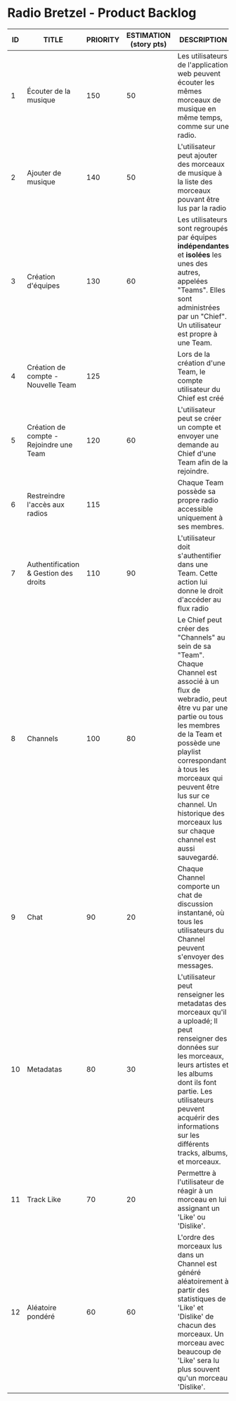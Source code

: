 # Radio Bretzel - Product Backlog

ID | TITLE | PRIORITY | ESTIMATION (story pts) | DESCRIPTION | COMMENTS
---|-------|----------|------------------------|-------------|---------
1 | Écouter de la musique | 150 | 50 | Les utilisateurs de l'application web peuvent écouter les mêmes morceaux de musique en même temps, comme sur une radio. |
2 | Ajouter de musique | 140 | 50 | L'utilisateur peut ajouter des morceaux de musique à la liste des morceaux pouvant être lus par la radio |
3 | Création d'équipes | 130 | 60 | Les utilisateurs sont regroupés par équipes **indépendantes** et **isolées** les unes des autres, appelées "Teams". Elles sont administrées par un "Chief". Un utilisateur est propre à une Team. |
4 | Création de compte - Nouvelle Team | 125 | | Lors de la création d'une Team, le compte utilisateur du Chief est créé |
5 | Création de compte - Rejoindre une Team | 120 | 60 | L'utilisateur peut se créer un compte et envoyer une demande au Chief d'une Team afin de la rejoindre. |
6 | Restreindre l'accès aux radios | 115| | Chaque Team possède sa propre radio accessible uniquement à ses membres. |
7 | Authentification & Gestion des droits | 110 | 90 | L'utilisateur doit s'authentifier dans une Team. Cette action lui donne le droit d'accéder au flux radio  |
8 | Channels | 100 | 80 | Le Chief peut créer des "Channels" au sein de sa "Team". Chaque Channel est associé à un flux de webradio, peut être vu par une partie ou tous les membres de la Team et possède une playlist correspondant à tous les morceaux qui peuvent être lus sur ce channel. Un historique des morceaux lus sur chaque channel est aussi sauvegardé. |
9 | Chat | 90 | 20 | Chaque Channel comporte un chat de discussion instantané, où tous les utilisateurs du Channel peuvent s'envoyer des messages. |
10 | Metadatas | 80 | 30 | L'utilisateur peut renseigner les metadatas des morceaux qu'il a uploadé; Il peut renseigner des données sur les morceaux, leurs artistes et les albums dont ils font partie. Les utilisateurs peuvent acquérir des informations sur les différents tracks, albums, et morceaux. |
11 | Track Like | 70 | 20 | Permettre à l'utilisateur de réagir à un morceau en lui assignant un 'Like' ou 'Dislike'. |
12 | Aléatoire pondéré | 60 | 60 | L'ordre des morceaux lus dans un Channel est généré aléatoirement à partir des statistiques de 'Like' et 'Dislike' de chacun des morceaux. Un morceau avec beaucoup de 'Like' sera lu plus souvent qu'un morceau 'Dislike'. |
